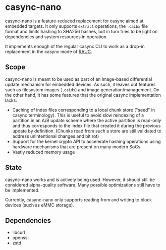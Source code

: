 # casync-nano

casync-nano is a feature-reduced replacement for casync aimed at
embedded targets. It only supports `extract` operations, the `.caibx`
file format and limits hashing to SHA256 hashes, but in turn tries to be
light on dependencies and system resources in operation.

It implements enough of the regular casync CLI to work as a drop-in
replacement in the casync mode of [RAUC](https://rauc.io/).

## Scope

casync-nano is meant to be used as part of an image-based differential
update mechanism for embedded devices. As such, it leaves out features
such as filesystem images (`.caidx`) and image generation/management. On
the other hand, it has some features that the original casync
implementation lacks:

  * Caching of index files corresponding to a local chunk store ("seed"
    in casync terminology). This is useful to avoid slow reindexing of
    a partition in an A/B update scheme where the active partition is
    read-only and thus corresponds to the index file that created it
    during the previous update by definition. (Chunks read from such a
    store are still validated to address unintentional changes and
    bit rot)
  * Support for the kernel crypto API to accelerate hashing operations
    using hardware mechanisms that are present on many modern SoCs.
  * Vastly reduced memory usage

## State

casync-nano works and is actively being used. However, it should still be
considered alpha-quality software. Many possible optimizations still have to be
implemented.

Currently, casync-nano only supports reading from and writing to block devices
(such as eMMC storage).

## Dependencies
  * libcurl
  * openssl
  * zstd
